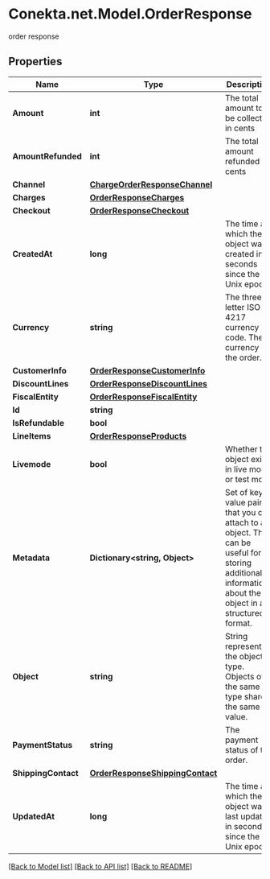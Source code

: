 # Conekta.net.Model.OrderResponse
order response

## Properties

Name | Type | Description | Notes
------------ | ------------- | ------------- | -------------
**Amount** | **int** | The total amount to be collected in cents | [optional] 
**AmountRefunded** | **int** | The total amount refunded in cents | [optional] 
**Channel** | [**ChargeOrderResponseChannel**](ChargeOrderResponseChannel.md) |  | [optional] 
**Charges** | [**OrderResponseCharges**](OrderResponseCharges.md) |  | [optional] 
**Checkout** | [**OrderResponseCheckout**](OrderResponseCheckout.md) |  | [optional] 
**CreatedAt** | **long** | The time at which the object was created in seconds since the Unix epoch | [optional] 
**Currency** | **string** | The three-letter ISO 4217 currency code. The currency of the order. | [optional] 
**CustomerInfo** | [**OrderResponseCustomerInfo**](OrderResponseCustomerInfo.md) |  | [optional] 
**DiscountLines** | [**OrderResponseDiscountLines**](OrderResponseDiscountLines.md) |  | [optional] 
**FiscalEntity** | [**OrderResponseFiscalEntity**](OrderResponseFiscalEntity.md) |  | [optional] 
**Id** | **string** |  | [optional] 
**IsRefundable** | **bool** |  | [optional] 
**LineItems** | [**OrderResponseProducts**](OrderResponseProducts.md) |  | [optional] 
**Livemode** | **bool** | Whether the object exists in live mode or test mode | [optional] 
**Metadata** | **Dictionary&lt;string, Object&gt;** | Set of key-value pairs that you can attach to an object. This can be useful for storing additional information about the object in a structured format. | [optional] 
**Object** | **string** | String representing the object’s type. Objects of the same type share the same value. | [optional] 
**PaymentStatus** | **string** | The payment status of the order. | [optional] 
**ShippingContact** | [**OrderResponseShippingContact**](OrderResponseShippingContact.md) |  | [optional] 
**UpdatedAt** | **long** | The time at which the object was last updated in seconds since the Unix epoch | [optional] 

[[Back to Model list]](../README.md#documentation-for-models) [[Back to API list]](../README.md#documentation-for-api-endpoints) [[Back to README]](../README.md)

